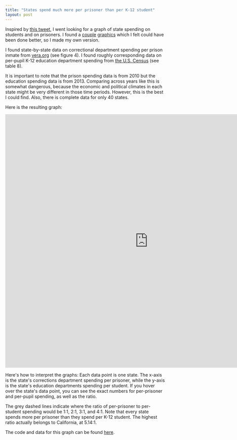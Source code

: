 ```yaml
---
title: "States spend much more per prisoner than per K-12 student"
layout: post
---
```


Inspired by [this tweet](https://twitter.com/robreich/status/737714695042306048), I went looking for a graph of state spending on students and on prisoners. I found a [couple](http://www.huffingtonpost.com/2014/06/11/prison-spending-education-spending_n_5484787.html) [graphics](http://money.cnn.com/infographic/economy/education-vs-prison-costs) which I felt could have been done better, so I made my own version.

I found state-by-state data on correctional department spending per prison inmate from [vera.org](http://www.vera.org/sites/default/files/resources/downloads/price-of-prisons-updated-version-021914.pdf) (see figure 4). I found roughly corresponding data on per-pupil K-12 education department spending from [the U.S. Census](https://www.census.gov/content/dam/Census/library/publications/2015/econ/g13-aspef.pdf) (see table 8).

It is important to note that the prison spending data is from 2010 but the education spending data is from 2013. Comparing across years like this is somewhat dangerous, because the economic and political climates in each state might be very different in those time periods. However, this is the best I could find. Also, there is complete data for only 40 states.

Here is the resulting graph:

<iframe width="900" height="800" frameborder="0" scrolling="no" src="https://plot.ly/~jnaecker/0.embed"></iframe>

Here's how to interpret the graphs: Each data point is one state. The x-axis is the state's corrections department spending per prisoner, while the y-axis is the state's education departments spending per student. If you hover over the state's data point, you can see the exact numbers for per-prisoner and per-pupil spending, as well as the ratio. 

The grey dashed lines indicate where the ratio of per-prisoner to per-student spending would be 1:1, 2:1, 3:1, and 4:1. Note that every state spends more per prisoner than they spend per K-12 student.  The highest ratio actually belongs to California, at 5.14:1. 

The code and data for this graph can be found [here](https://github.com/jnaecker/prison-vs-education).

